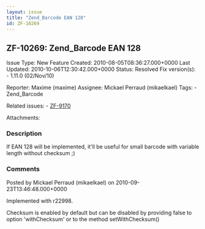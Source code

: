```yaml
---
layout: issue
title: "Zend_Barcode EAN 128"
id: ZF-10269
---
```


ZF-10269: Zend\_Barcode EAN 128
-------------------------------

 Issue Type: New Feature Created: 2010-08-05T08:36:27.000+0000 Last Updated: 2010-10-06T12:30:42.000+0000 Status: Resolved Fix version(s): - 1.11.0 (02/Nov/10)
 
 Reporter:  Maxime (maxime)  Assignee:  Mickael Perraud (mikaelkael)  Tags: - Zend\_Barcode
 
 Related issues: - [ZF-9170](/issues/browse/ZF-9170)
 
 Attachments: 
### Description

If EAN 128 will be implemented, it'll be useful for small barcode with variable length without checksum ;)

 

 

### Comments

Posted by Mickael Perraud (mikaelkael) on 2010-09-23T13:46:48.000+0000

Implemented with r22998.

Checksum is enabled by default but can be disabled by providing false to option 'withChecksum' or to the method setWithChecksum()

 

 